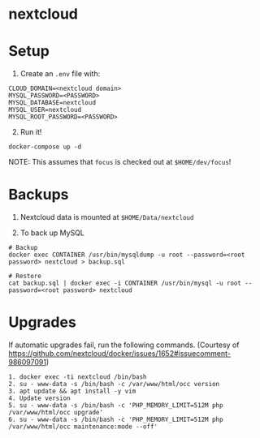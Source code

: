 # nextcloud

# Setup
1. Create an `.env` file with:
```
CLOUD_DOMAIN=<nextcloud domain>
MYSQL_PASSWORD=<PASSWORD>
MYSQL_DATABASE=nextcloud
MYSQL_USER=nextcloud
MYSQL_ROOT_PASSWORD=<PASSWORD>
```

2. Run it!
```
docker-compose up -d
```

NOTE: This assumes that `focus` is checked out at `$HOME/dev/focus`!

# Backups
1. Nextcloud data is mounted at `$HOME/Data/nextcloud`

2. To back up MySQL
```
# Backup
docker exec CONTAINER /usr/bin/mysqldump -u root --password=<root password> nextcloud > backup.sql

# Restore
cat backup.sql | docker exec -i CONTAINER /usr/bin/mysql -u root --password=<root password> nextcloud
```

# Upgrades
If automatic upgrades fail, run the following commands. (Courtesy of https://github.com/nextcloud/docker/issues/1652#issuecomment-986097091)

```
1. docker exec -ti nextcloud /bin/bash
2. su - www-data -s /bin/bash -c /var/www/html/occ version
3. apt update && apt install -y vim
4. Update version
5. su - www-data -s /bin/bash -c 'PHP_MEMORY_LIMIT=512M php /var/www/html/occ upgrade'
6. su - www-data -s /bin/bash -c 'PHP_MEMORY_LIMIT=512M php /var/www/html/occ maintenance:mode --off'
```
